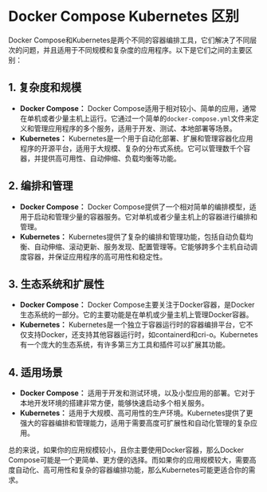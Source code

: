 <!--
 * @Author: JohnJeep
 * @Date: 2023-10-12 10:40:36
 * @LastEditors: JohnJeep
 * @LastEditTime: 2024-01-06 14:01:59
 * @Description: Docker Compose 与 kubernetes
 * Copyright (c) 2024 by John Jeep, All Rights Reserved. 
-->


# Docker Compose Kubernetes 区别

Docker Compose和Kubernetes是两个不同的容器编排工具，它们解决了不同层次的问题，并且适用于不同规模和复杂度的应用程序。以下是它们之间的主要区别：

## 1. 复杂度和规模

- **Docker Compose：** Docker Compose适用于相对较小、简单的应用，通常在单机或者少量主机上运行。它通过一个简单的`docker-compose.yml`文件来定义和管理应用程序的多个服务，适用于开发、测试、本地部署等场景。
- **Kubernetes：** Kubernetes是一个用于自动化部署、扩展和管理容器化应用程序的开源平台，适用于大规模、复杂的分布式系统。它可以管理数千个容器，并提供高可用性、自动伸缩、负载均衡等功能。

## 2. 编排和管理

- **Docker Compose：** Docker Compose提供了一个相对简单的编排模型，适用于启动和管理少量的容器服务。它对单机或者少量主机上的容器进行编排和管理。
- **Kubernetes：** Kubernetes提供了复杂的编排和管理功能，包括自动负载均衡、自动伸缩、滚动更新、服务发现、配置管理等。它能够跨多个主机自动调度容器，并保证应用程序的高可用性和稳定性。

## 3. 生态系统和扩展性

- **Docker Compose：** Docker Compose主要关注于Docker容器，是Docker生态系统的一部分。它的主要功能是在单机或少量主机上管理Docker容器。
- **Kubernetes：** Kubernetes是一个独立于容器运行时的容器编排平台，它不仅支持Docker，还支持其他容器运行时，如containerd和cri-o。Kubernetes有一个庞大的生态系统，有许多第三方工具和插件可以扩展其功能。

## 4. 适用场景

- **Docker Compose：** 适用于开发和测试环境，以及小型应用的部署。它对于本地开发环境的搭建非常方便，能够快速启动多个相关服务。
- **Kubernetes：** 适用于大规模、高可用性的生产环境。Kubernetes提供了更强大的容器编排和管理能力，适用于需要高度可扩展性和自动化管理的复杂应用。

总的来说，如果你的应用规模较小，且你主要使用Docker容器，那么Docker Compose可能是一个更简单、更方便的选择。而如果你的应用规模较大，需要高度自动化、高可用性和复杂的容器编排功能，那么Kubernetes可能更适合你的需求。